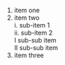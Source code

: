 1. item one  
2. item two  
  i. sub-item 1  
  ii. sub-item 2  
     I sub-sub item  
     II sub-sub item    
4. item three    
